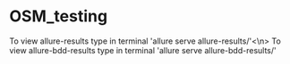 # OSM_testing
To view allure-results type in terminal 'allure serve allure-results/'<\n>
To view allure-bdd-results type in terminal 'allure serve allure-bdd-results/'
